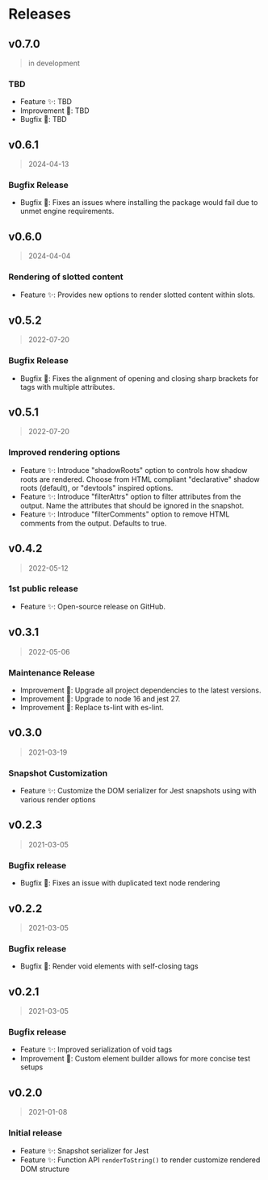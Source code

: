 <!--
 ---------------------------------------------------------------------------------------------
   Copyright (c) Quatico Solutions AG. All rights reserved.
   Licensed under the MIT License. See LICENSE in the project root for license information.
 ---------------------------------------------------------------------------------------------
-->

# Releases

## v0.7.0

> in development

### TBD

- Feature :sparkles:: TBD
- Improvement :gift_heart:: TBD
- Bugfix :pill:: TBD

## v0.6.1

> 2024-04-13

### Bugfix Release

- Bugfix :pill:: Fixes an issues where installing the package would fail due to unmet engine requirements.

## v0.6.0

> 2024-04-04

### Rendering of slotted content

- Feature :sparkles:: Provides new options to render slotted content within slots.

## v0.5.2

> 2022-07-20

### Bugfix Release

- Bugfix :pill:: Fixes the alignment of opening and closing sharp brackets for tags with multiple attributes.

## v0.5.1

> 2022-07-20

### Improved rendering options

- Feature :sparkles:: Introduce "shadowRoots" option to controls how shadow roots are rendered. Choose from HTML compliant "declarative" shadow roots (default), or "devtools" inspired options.
- Feature :sparkles:: Introduce "filterAttrs" option to filter attributes from the output. Name the attributes that should be ignored in the snapshot.
- Feature :sparkles:: Introduce "filterComments" option to remove HTML comments from the output. Defaults to true.

## v0.4.2

> 2022-05-12

### 1st public release

- Feature :sparkles:: Open-source release on GitHub.

## v0.3.1

> 2022-05-06

### Maintenance Release

- Improvement :gift_heart:: Upgrade all project dependencies to the latest versions.
- Improvement :gift_heart:: Upgrade to node 16 and jest 27.
- Improvement :gift_heart:: Replace ts-lint with es-lint.

## v0.3.0

> 2021-03-19

### Snapshot Customization

- Feature :sparkles:: Customize the DOM serializer for Jest snapshots using with various render options

## v0.2.3

> 2021-03-05

### Bugfix release

- Bugfix :pill:: Fixes an issue with duplicated text node rendering

## v0.2.2

> 2021-03-05

### Bugfix release

- Bugfix :pill:: Render void elements with self-closing tags

## v0.2.1

> 2021-03-05

### Bugfix release

- Feature :sparkles:: Improved serialization of void tags
- Improvement :gift_heart:: Custom element builder allows for more concise test setups

## v0.2.0

> 2021-01-08

### Initial release

- Feature :sparkles:: Snapshot serializer for Jest
- Feature :sparkles:: Function API `renderToString()` to render customize rendered DOM structure
